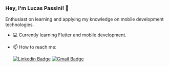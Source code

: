 ### Hey, I'm Lucas Passini! 👋

Enthusiast on learning and applying my knowledge on mobile development technologies.

- 💻 Currently learning Flutter and mobile development. 
- 📫 How to reach me:  

  [![Linkedin Badge](https://img.shields.io/badge/-Lucas%20Passini-0e76a8?style=flat-square&logo=Linkedin&logoColor=white&link=https://www.linkedin.com/in/lucaspassini/)](https://www.linkedin.com/in/lucaspassini/) 
[![Gmail Badge](https://img.shields.io/badge/-lucas.passini1@gmail.com-c0392b?style=flat-square&logo=Gmail&logoColor=white&link=mailto:lucas.passini1@gmail.com)](mailto:lucas.passini1@gmail.com)
